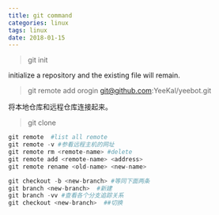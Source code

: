 ```yaml
---
title: git command
categories: linux
tags: linux
date: 2018-01-15
---
```


> git init

initialize a repository and the existing file will remain.

> git remote add orogin git@github.com:YeeKal/yeebot.git

将本地仓库和远程仓库连接起来。

> git clone

```python
git remote  #list all remote 
git remote -v #参看远程主机的网址
git remote rm <remote-name> #delete
git remote add <remote-name> <address>
git remote rename <old-name> <new-name>
```

```python
git checkout -b <new-branch> #等同下面两条
git branch <new-branch>  #新建
git branch -vv #查看各个分支追踪关系
git checkout <new-branch>  ##切换
```


